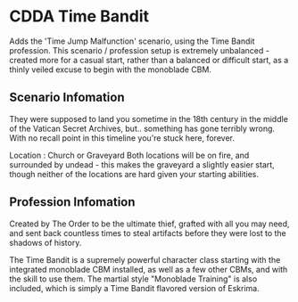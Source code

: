 # CDDA Time Bandit

Adds the 'Time Jump Malfunction' scenario, using the Time Bandit profession. This scenario / profession setup is extremely unbalanced - created more for a casual start, rather than a balanced or difficult start, as a thinly veiled excuse to begin with the monoblade CBM.

## Scenario Infomation

They were supposed to land you sometime in the 18th century in the middle of the Vatican Secret Archives, but.. something has gone terribly wrong. With no recall point in this timeline you're stuck here, forever.

Location : Church or Graveyard
Both locations will be on fire, and surrounded by undead - this makes the graveyard a slightly easier start, though neither of the locations are hard given your starting abilities.

## Profession Infomation

Created by The Order to be the ultimate thief, grafted with all you may need, and sent back countless times to steal artifacts before they were lost to the shadows of history.

The Time Bandit is a supremely powerful character class starting with the integrated monoblade CBM installed, as well as a few other CBMs, and with the skill to use them. The martial style "Monoblade Training" is also included, which is simply a Time Bandit flavored version of Eskrima.
